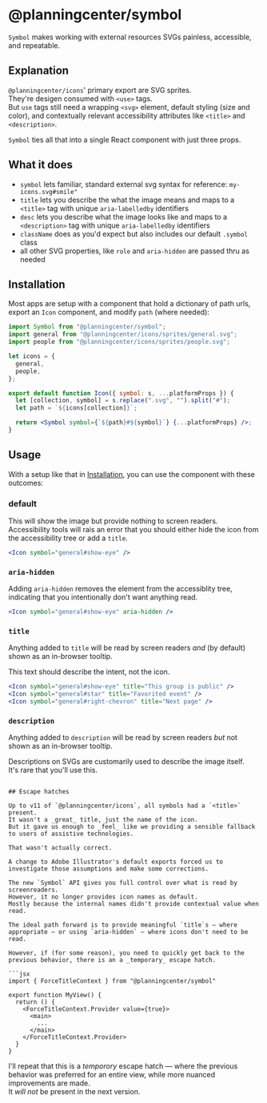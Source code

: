 # @planningcenter/symbol

`Symbol` makes working with external resources SVGs painless, accessible, and repeatable.

## Explanation

`@planningcenter/icons`' primary export are SVG sprites.  
They're desigen consumed with `<use>` tags.  
But `use` tags still need a wrapping `<svg>` element, default styling (size and color), and contextually relevant accessibility attributes like `<title>` and `<description>`.

`Symbol` ties all that into a single React component with just three props.

## What it does

- `symbol` lets familiar, standard external svg syntax for reference: `my-icons.svg#smile"`
- `title` lets you describe the what the image means and maps to a `<title>` tag with unique `aria-labelledby` identifiers
- `desc` lets you describe what the image looks like and maps to a `<description>` tag with unique `aria-labelledby` identifiers
- `className` does as you'd expect but also includes our default `.symbol` class
- all other SVG properties, like `role` and `aria-hidden` are passed thru as needed

## Installation

Most apps are setup with a component that hold a dictionary of path urls, export an `Icon` component, and modify `path` (where needed):

```jsx
import Symbol from "@planningcenter/symbol";
import general from "@planningcenter/icons/sprites/general.svg";
import people from "@planningcenter/icons/sprites/people.svg";

let icons = {
  general,
  people,
};

export default function Icon({ symbol: s, ...platformProps }) {
  let [collection, symbol] = s.replace(".svg", "").split("#");
  let path = `${icons[collection]}`;

  return <Symbol symbol={`${path}#${symbol}`} {...platformProps} />;
}
```

## Usage

With a setup like that in [Installation](#installation), you can use the component with these outcomes:

### default

This will show the image but provide nothing to screen readers.  
Accessibility tools will rais an error that you should either hide the icon from the accessibility tree or add a `title`.

```jsx
<Icon symbol="general#show-eye" />
```

### `aria-hidden`

Adding `aria-hidden` removes the element from the accessiblity tree, indicating that you intentionally don't want anything read.

```jsx
<Icon symbol="general#show-eye" aria-hidden />
```

### `title`

Anything added to `title` will be read by screen readers _and_ (by default) shown as an in-browser tooltip.

This text should describe the intent, not the icon.

```jsx
<Icon symbol="general#show-eye" title="This group is public" />
<Icon symbol="general#star" title="Favorited event" />
<Icon symbol="general#right-chevron" title="Next page" />
```

### `description`

Anything added to `description` will be read by screen readers _but_ not shown as an in-browser tooltip.

Descriptions on SVGs are customarily used to describe the image itself.  
It's rare that you'll use this.

<Icon
  symbol="general#show-eye"
  description="An eye that's open"
/>

````

## Escape hatches

Up to v11 of `@planningcenter/icons`, all symbols had a `<title>` present.
It wasn't a _great_ title, just the name of the icon.
But it gave us enough to _feel_ like we providing a sensible fallback to users of assistive technologies.

That wasn't actually correct.

A change to Adobe Illustrator's default exports forced us to investigate those assumptions and make some corrections.

The new `Symbol` API gives you full control over what is read by screenreaders.
However, it no longer provides icon names as default.
Mostly because the internal names didn't provide contextual value when read.

The ideal path forward is to provide meaningful `title`s — where appropriate — or using `aria-hidden` — where icons don't need to be read.

However, if (for some reason), you need to quickly get back to the previous behavior, there is an a _temporary_ escape hatch.

```jsx
import { ForceTitleContext } from "@planningcenter/symbol"

export function MyView() {
  return () {
    <ForceTitleContext.Provider value={true}>
      <main>
        ...
      </main>
    </ForceTitleContext.Provider>
  }
}
````

I'll repeat that this is a _temporory_ escape hatch — where the previous behavior was preferred for an entire view, while more nuanced improvements are made.  
It _will not_ be present in the next version.
